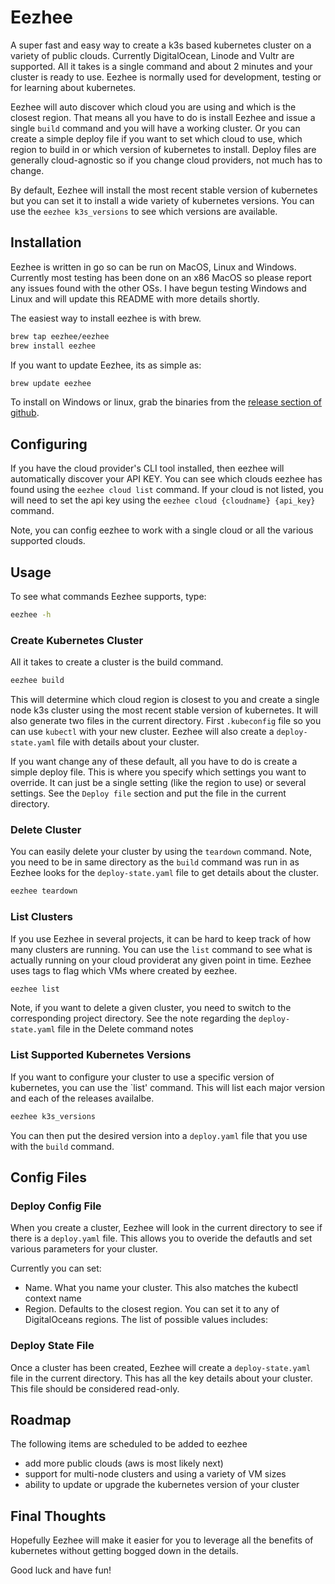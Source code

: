 # Eezhee

A super fast and easy way to create a k3s based kubernetes cluster on a variety of public clouds.  Currently DigitalOcean, Linode and Vultr are supported.  All it takes is a single command and about 2 minutes and your cluster is ready to use.  Eezhee is normally used for development, testing or for learning about kubernetes.

Eezhee will auto discover which cloud you are using and which is the closest region. That means all you have to do is install Eezhee and issue a single `build` command and you will have a working cluster. Or you can create a simple deploy file if you want to set which cloud to use, which region to build in or which version of kubernetes to install. Deploy files are generally cloud-agnostic so if you change cloud providers, not much has to change.

By default, Eezhee will install the most recent stable version of kubernetes but you can set it to install a wide variety of kubernetes versions. You can use the `eezhee k3s_versions` to see which versions are available.

## Installation

Eezhee is written in go so can be run on MacOS, Linux and Windows.  Currently most testing has been done on an x86 MacOS so please report any issues found with the other OSs.  I have begun testing Windows and Linux and will update this README with more details shortly.

The easiest way to install eezhee is with brew.

```bash
brew tap eezhee/eezhee
brew install eezhee
```

If you want to update Eezhee, its as simple as:

```bash
brew update eezhee
```

To install on Windows or linux, grab the binaries from the [release section of github](https://github.com/eezhee/eezhee/releases).

## Configuring

If you have the cloud provider's CLI tool installed, then eezhee will automatically discover your API KEY. You can see which clouds eezhee has found using the `eezhee cloud list` command.  If your cloud is not listed, you will need to set the api key using the `eezhee cloud {cloudname} {api_key}` command.

Note, you can config eezhee to work with a single cloud or all the various supported clouds.

## Usage

To see what commands Eezhee supports, type:

```bash
eezhee -h
```

### Create Kubernetes Cluster

All it takes to create a cluster is the build command.  

```bash
eezhee build
```

This will determine which cloud region is closest to you and create a single node k3s cluster using the most recent stable version of kubernetes.  It will also generate two files in the current directory.  First `.kubeconfig` file so you can use `kubectl` with your new cluster.  Eezhee will also create a `deploy-state.yaml` file with details about your cluster.

If you want change any of these default, all you have to do is create a simple deploy file. This is where you specify which settings you want to override. It can just be a single setting (like the region to use) or several settings. See the `Deploy file` section and put the file in the current directory.

### Delete Cluster

You can easily delete your cluster by using the `teardown` command.  Note, you need to be in same directory as the `build` command was run in as Eezhee looks for the `deploy-state.yaml` file to get details about the cluster.

```bash
eezhee teardown
```

### List Clusters

If you use Eezhee in several projects, it can be hard to keep track of how many clusters are running.  You can use the `list` command to see what is actually running on your cloud providerat any given point in time.  Eezhee uses tags to flag which VMs where created by eezhee.

```bash
eezhee list
```

Note, if you want to delete a given cluster, you need to switch to the corresponding project directory. See the note regarding the `deploy-state.yaml` file in the Delete command notes

### List Supported Kubernetes Versions

If you want to configure your cluster to use a specific version of kubernetes, you can use the `list' command.  This will list each major version and each of the releases availalbe.

```bash
eezhee k3s_versions
```

You can then put the desired version into a `deploy.yaml` file that you use with the `build` command.

## Config Files

### Deploy Config File

When you create a cluster, Eezhee will look in the current directory to see if there is a `deploy.yaml` file.  This allows you to overide the defautls and set various parameters for your cluster.

Currently you can set:

- Name.  What you name your cluster. This also matches the kubectl context name
- Region.  Defaults to the closest region.  You can set it to any of DigitalOceans regions.  The list of possible values includes:

### Deploy State File

Once a cluster has been created, Eezhee will create a `deploy-state.yaml` file in the current directory.  This has all the key details about your cluster.  This file should be considered read-only.

## Roadmap

The following items are scheduled to be added to eezhee

- add more public clouds (aws is most likely next)
- support for multi-node clusters and using a variety of VM sizes
- ability to update or upgrade the kubernetes version of your cluster

## Final Thoughts

Hopefully Eezhee will make it easier for you to leverage all the benefits of kubernetes without getting bogged down in the details.  

Good luck and have fun!
